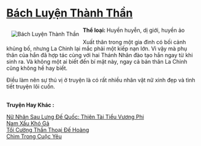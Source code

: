 <a href="https://utruyen.com/bach-luyen-thanh-than/16876/" title="Bách Luyện Thành Thần"><h1>Bách Luyện Thành Thần</h1></a><div style="display:table"><img align="right" style="float: left; padding: 10px;" src="https://utruyen.com/images/story/200x260/bach-luyen-thanh-than.jpg" alt="Bách Luyện Thành Thần"><b>Thể loại: </b>Huyền huyễn, dị giới, huyền ảo<p></p>Xuất thân trong một gia đình có bối cảnh khủng bố, nhưng La Chinh lại mắc phải một kiếp nạn lớn. Vì vậy mà phụ thân của hắn đã hợp tác cùng với hai Thánh Nhân đào tạo hắn ngay từ khi sinh ra. Và không một ai biết đến bí mật này, ngay cả bản thân La Chinh cũng không hề hay biết.<p></p>Điều làm nên sự thú vị ở truyện là có rất nhiều nhân vật nữ xinh đẹp và tình tiết truyện lôi cuốn.</div><p><br><b>Truyện Hay Khác :</b></p><a href="https://utruyen.com/nu-nhan-sau-lung-de-quoc-thien-tai-tieu-vuong-phi/11257/" alt="Nữ Nhân Sau Lưng Đế Quốc: Thiên Tài Tiểu Vương Phi">Nữ Nhân Sau Lưng Đế Quốc: Thiên Tài Tiểu Vương Phi</a><br/><a href="https://dammy2019.blogspot.com/2019/11/nam-xau-kho-ga.html" alt="Nam Xấu Khó Gả">Nam Xấu Khó Gả</a><br/><a href="https://github.com/quanluxury/truyenhot/tree/master/truyenhay/17474/" alt="Tối Cường Thần Thoại Đế Hoàng">Tối Cường Thần Thoại Đế Hoàng</a><br/><a href="https://github.com/quanluxury/truyenhot/tree/master/truyenhay/2301/" alt="Chìm Trong Cuộc Yêu">Chìm Trong Cuộc Yêu</a><br/>